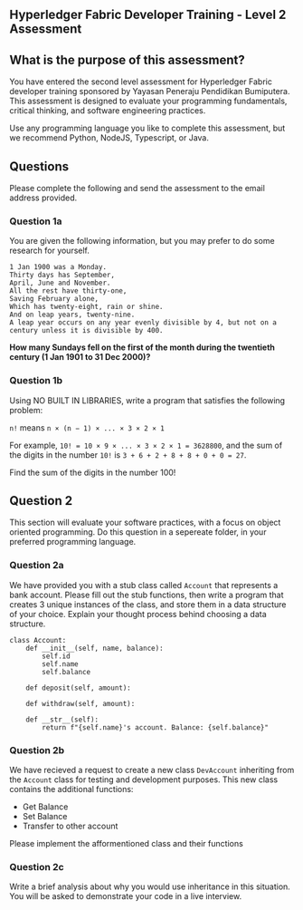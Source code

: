 ## Hyperledger Fabric Developer Training - Level 2 Assessment

## What is the purpose of this assessment?
You have entered the second level assessment for Hyperledger Fabric developer training sponsored by Yayasan Peneraju Pendidikan Bumiputera. 
This assessment is designed to evaluate your programming fundamentals, critical thinking, and software engineering practices.

Use any programming language you like to complete this assessment, but we recommend Python, NodeJS, Typescript, or Java.

## Questions
Please complete the following and send the assessment to the email address provided.

### Question 1a 

You are given the following information, but you may prefer to do some research for yourself.
```
1 Jan 1900 was a Monday.
Thirty days has September,
April, June and November.
All the rest have thirty-one,
Saving February alone,
Which has twenty-eight, rain or shine.
And on leap years, twenty-nine.
A leap year occurs on any year evenly divisible by 4, but not on a century unless it is divisible by 400.
```
**How many Sundays fell on the first of the month during the twentieth century (1 Jan 1901 to 31 Dec 2000)?**

### Question 1b

Using NO BUILT IN LIBRARIES, write a program that satisfies the following problem:  

`n!` means `n × (n − 1) × ... × 3 × 2 × 1`

For example, `10! = 10 × 9 × ... × 3 × 2 × 1 = 3628800`,
and the sum of the digits in the number `10!` is `3 + 6 + 2 + 8 + 8 + 0 + 0 = 27`.

Find the sum of the digits in the number 100!

## Question 2
This section will evaluate your software practices, with a focus on object oriented programming. Do this question in a sepereate folder, in your preferred programming language.

### Question 2a
We have provided you with a stub class called `Account` that represents a bank account. Please fill out the stub functions, then write a program that creates 3 unique instances of the class, and store them in a data structure of your choice. Explain your thought process behind choosing a data structure.

```
class Account:
    def __init__(self, name, balance):
        self.id
        self.name
        self.balance

    def deposit(self, amount):

    def withdraw(self, amount):

    def __str__(self):
        return f"{self.name}'s account. Balance: {self.balance}"
```

### Question 2b
We have recieved a request to create a new class `DevAccount` inheriting from the `Account` class for testing and development purposes. This new class contains the additional functions:
<ul>
<li> Get Balance </li>
<li> Set Balance </li>
<li> Transfer to other account</li>

</ul>
Please implement the afformentioned class and their functions

### Question 2c
Write a brief analysis about why you would use inheritance in this situation. You will be asked to demonstrate your code in a live interview.
